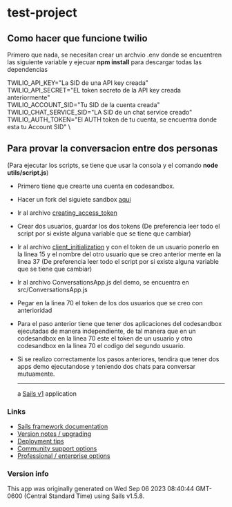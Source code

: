 # test-project

## Como hacer que funcione twilio

Primero que nada, se necesitan crear un archvio .env donde se encuentren las
siguiente variable y ejecuar **npm install** para descargar todas las dependencias

TWILIO_API_KEY="La SID de una API key creada" \
TWILIO_API_SECRET="EL token secreto de la API key creada anteriormente" \
TWILIO_ACCOUNT_SID="Tu SID de la cuenta creada" \
TWILIO_CHAT_SERVICE_SID="LA SID de un chat service creado" \
TWILIO_AUTH_TOKEN="El AUTH token de tu cuenta, se encuentra donde esta tu Account SID" \

## Para provar la conversacion entre dos personas

(Para ejecutar los scripts, se tiene que usar la consola y el comando **node utils/script.js**)

- Primero tiene que crearte una cuenta en codesandbox.
- Hacer un fork del siguiete sandbox [aqui](https://codesandbox.io/s/github/TwilioDevEd/conversations-demo)
- Ir al archivo [creating_access_token](utils/creating_access_token.js)
- Crear dos usuarios, guardar los dos tokens (De preferencia leer todo el script por si existe alguna variable que se tiene que cambiar)
- Ir al archivo [client_initialization](utils/client_initialization.js) y con el token de un usuario ponerlo en la linea 15 y el nombre del otro usuario que se creo anterior mente en la linea 37 (De preferencia leer todo el script por si existe alguna variable que se tiene que cambiar)
- Ir al archivo ConversationsApp.js del demo, se encuentra en src/ConversationsApp.js
- Pegar en la linea 70 el token de los dos usuarios que se creo con anterioridad
- Para el paso anterior tiene que tener dos aplicaciones del codesandbox ejecutadas de manera independiente, de tal manera que en un codesandbox en la linea 70 este el token de un usuario y otro codesandbox en la linea 70 el codigo del segundo usuario.
- Si se realizo correctamente los pasos anteriores, tendira que tener dos apps demo ejecutandose y teniendo dos chats para conversar mutuamente.

  ***

  a [Sails v1](https://sailsjs.com) application

### Links

- [Sails framework documentation](https://sailsjs.com/get-started)
- [Version notes / upgrading](https://sailsjs.com/documentation/upgrading)
- [Deployment tips](https://sailsjs.com/documentation/concepts/deployment)
- [Community support options](https://sailsjs.com/support)
- [Professional / enterprise options](https://sailsjs.com/enterprise)

### Version info

This app was originally generated on Wed Sep 06 2023 08:40:44 GMT-0600 (Central Standard Time) using Sails v1.5.8.
